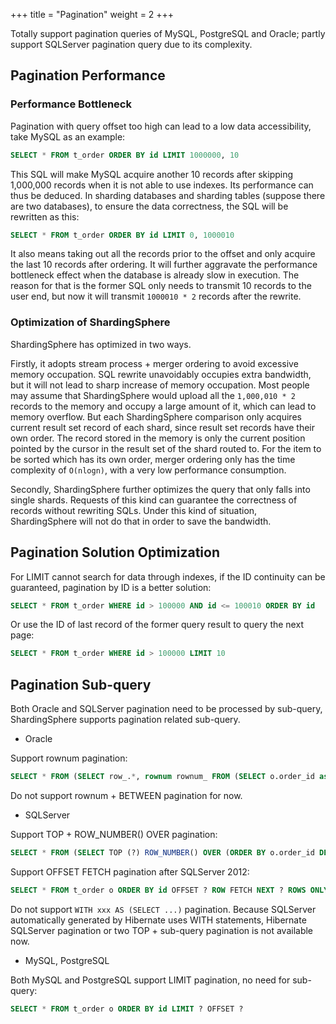 +++
title = "Pagination"
weight = 2
+++

Totally support pagination queries of MySQL, PostgreSQL and Oracle; partly support SQLServer pagination query due to its complexity.

## Pagination Performance

### Performance Bottleneck

Pagination with query offset too high can lead to a low data accessibility, take MySQL as an example: 

```sql
SELECT * FROM t_order ORDER BY id LIMIT 1000000, 10
```

This SQL will make MySQL acquire another 10 records after skipping 1,000,000 records when it is not able to use indexes. Its performance can thus be deduced. In sharding databases and sharding tables (suppose there are two databases), to ensure the data correctness, the SQL will be rewritten as this:

```sql
SELECT * FROM t_order ORDER BY id LIMIT 0, 1000010
```

It also means taking out all the records prior to the offset and only acquire the last 10 records after ordering. It will further aggravate the performance bottleneck effect when the database is already slow in execution. The reason for that is the former SQL only needs to transmit 10 records to the user end, but now it will transmit `1000010 * 2` records after the rewrite.

### Optimization of ShardingSphere

ShardingSphere has optimized in two ways.

Firstly, it adopts stream process + merger ordering to avoid excessive memory occupation. SQL rewrite unavoidably occupies extra bandwidth, but it will not lead to sharp increase of memory occupation. Most people may assume that ShardingSphere would upload all the `1,000,010 * 2` records to the memory and occupy a large amount of it, which can lead to memory overflow. But each ShardingSphere comparison only acquires current result set record of each shard, since result set records have their own order.
The record stored in the memory is only the current position pointed by the cursor in the result set of the shard routed to. For the item to be sorted which has its own order, merger ordering only has the time complexity of `O(nlogn)`, with a very low performance consumption.

Secondly, ShardingSphere further optimizes the query that only falls into single shards. Requests of this kind can guarantee the correctness of records without rewriting SQLs. Under this kind of situation, ShardingSphere will not do that in order to save the bandwidth.

## Pagination Solution Optimization

For LIMIT cannot search for data through indexes, if the ID continuity can be guaranteed, pagination by ID is a better solution:

```sql
SELECT * FROM t_order WHERE id > 100000 AND id <= 100010 ORDER BY id
```

Or use the ID of last record of the former query result to query the next page:

```sql
SELECT * FROM t_order WHERE id > 100000 LIMIT 10
```

## Pagination Sub-query

Both Oracle and SQLServer pagination need to be processed by sub-query, ShardingSphere supports pagination related sub-query.

- Oracle

Support rownum pagination:

```sql
SELECT * FROM (SELECT row_.*, rownum rownum_ FROM (SELECT o.order_id as order_id FROM t_order o JOIN t_order_item i ON o.order_id = i.order_id) row_ WHERE rownum <= ?) WHERE rownum > ?
```

Do not support rownum + BETWEEN pagination for now.

- SQLServer

Support TOP + ROW_NUMBER() OVER pagination:

```sql
SELECT * FROM (SELECT TOP (?) ROW_NUMBER() OVER (ORDER BY o.order_id DESC) AS rownum, * FROM t_order o) AS temp WHERE temp.rownum > ? ORDER BY temp.order_id
```

Support OFFSET FETCH pagination after SQLServer 2012:

```sql
SELECT * FROM t_order o ORDER BY id OFFSET ? ROW FETCH NEXT ? ROWS ONLY
```

Do not support `WITH xxx AS (SELECT ...)` pagination. Because SQLServer automatically generated by Hibernate uses WITH statements, Hibernate SQLServer pagination or two TOP + sub-query pagination is not available now.

- MySQL, PostgreSQL

Both MySQL and PostgreSQL support LIMIT pagination, no need for sub-query:

```sql
SELECT * FROM t_order o ORDER BY id LIMIT ? OFFSET ?
```
